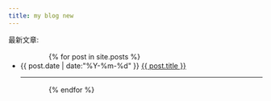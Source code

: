 ```yaml
---
title: my blog new
---  
```

<p>最新文章:</p>
<ul>
　　　　{% for post in site.posts %}
　　　　　　<li>{{ post.date | date:"%Y-%m-%d" }}  <a href="{{ site.baseurl }}{{ post.url }}">{{ post.title }}</a></li>
<hr>
　　　　{% endfor %}
</ul>
















